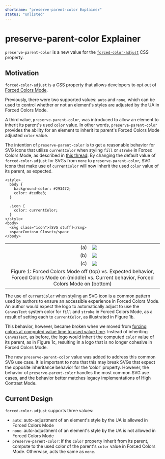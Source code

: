 ```yaml
---
shortname: "preserve-parent-color Explainer"
status: "unlisted"
---
```


# preserve-parent-color Explainer 

`preserve-parent-color` is a new value for the
[`forced-color-adjust`](https://www.w3.org/TR/css-color-adjust-1) CSS property.

## Motivation 

`forced-color-adjust` is a CSS property that allows developers to
opt out of [Forced Colors Mode](https://www.w3.org/TR/css-color-adjust-1/#forced).

Previously, there were two supported values: `auto` and `none`, which can be
used to control whether or not an element's styles are adjusted by the UA in
Forced Colors Mode.

A third value, `preserve-parent-color`, was introduced to allow an element to
inherit its parent's used `color` value. In other words, `preserve-parent-color`
provides the ability for an element to inherit its parent's Forced Colors Mode
adjusted `color` value.

The intention of `preserve-parent-color` is to get a reasonable behavior for SVG
icons that utilize `currentColor` when styling `fill` or `stroke` in Forced
Colors Mode, as described in [this
thread](https://github.com/w3c/csswg-drafts/issues/6310). By changing the
default value of `forced-color-adjust` for SVGs from `none` to
`preserve-parent-color`, SVG icons that make use of `currentColor` will now
inherit the used `color` value of its parent, as expected.

```
<style>
  body {
    background-color: #293472;
    color: #cedbe3;
  }
  
  .icon {
    color: currentColor;
  }
</style>
<body>
  <svg class="icon">[SVG stuff]</svg>
  <span>Contoso Closet</span>
</body>
```

<table>
  <tr style="vertical-align:middle;">
    <td style="text-align:right;">(a)</td>
    <td style="text-align:left;"><img src="fcm-off.png"></td>
  </tr>
  <tr style="vertical-align:middle;">
    <td style="text-align:right;">(b)</td>
    <td style="text-align:left;"><img src="fcm-expected.png"></td>
  </tr>
  <tr style="vertical-align:middle;">
    <td style="text-align:right;">(c)</td>
    <td style="text-align:left;"><img src="fcm-current.png"></td>
  </tr>
  <tr style="vertical-align:middle;">
    <td style="text-align:center;" colspan=2>Figure 1: Forced Colors Mode off (top) vs. Expected behavior, Forced Colors Mode on (middle) vs. Current behavior, Forced Colors Mode on (bottom)</td>
  </tr>
</table>

The use of `currentColor` when styling an SVG icon is a common pattern used by
authors to ensure an accessible experience in Forced Colors Mode. An author
would expect the logo to automatically adjust to use the `CanvasText` system
color for `fill` and `stroke` in Forced Colors Mode, as a result of setting each
to `currentColor`, as illustrated in Figure 1b.

This behavior, however, became broken when we moved from [forcing colors at
computed value time to used value
time](https://github.com/w3c/csswg-drafts/issues/4915). Instead of inheriting
`CanvasText`, as before, the logo would inherit the computed `color` value of
its parent, as in Figure 1c, resulting in a logo that is no longer cohesive in
Forced Colors Mode.

The new `preserve-parent-color` value was added to address this common SVG use
case. It is important to note that this may break SVGs that expect the opposite
inheritance behavior for the ‘color’ property. However, the behavior of
`preserve-parent-color` handles the most common SVG use cases, and the behavior
better matches legacy implementations of High Contrast Mode.

## Current Design 

`forced-color-adjust` supports three values:
  - `auto`: auto-adjustment of an element's style by the UA is allowed in Forced Colors Mode
  - `none`: auto-adjustment of an element's style by the UA is not allowed in Forced Colors Mode
  - `preserve-parent-color`: if the `color` property inherit from its parent,
    compute to the used color of the parent's `color` value in Forced Colors
Mode. Otherwise, acts the same as `none`.

